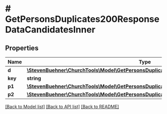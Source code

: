 # # GetPersonsDuplicates200ResponseDataCandidatesInner

## Properties

Name | Type | Description | Notes
------------ | ------------- | ------------- | -------------
**d** | [**\StevenBuehner\ChurchTools\Model\GetPersonsDuplicates200ResponseDataCandidatesInnerD**](GetPersonsDuplicates200ResponseDataCandidatesInnerD.md) |  | [optional]
**key** | **string** |  | [optional]
**p1** | [**\StevenBuehner\ChurchTools\Model\GetPersonsDuplicates200ResponseDataCandidatesInnerP1**](GetPersonsDuplicates200ResponseDataCandidatesInnerP1.md) |  | [optional]
**p2** | [**\StevenBuehner\ChurchTools\Model\GetPersonsDuplicates200ResponseDataCandidatesInnerP1**](GetPersonsDuplicates200ResponseDataCandidatesInnerP1.md) |  | [optional]

[[Back to Model list]](../../README.md#models) [[Back to API list]](../../README.md#endpoints) [[Back to README]](../../README.md)
